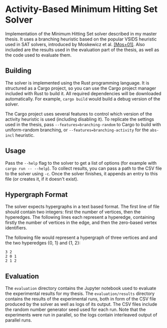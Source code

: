 # Activity-Based Minimum Hitting Set Solver

Implementation of the Minimum Hitting Set solver described in my master thesis.
It uses a branching heuristic based on the popular VSIDS heuristic used in SAT solvers, introduced by Moskewicz et al. [[Mos+01]](https://dl.acm.org/doi/abs/10.1145/378239.379017).
Also included are the results used in the evaluation part of the thesis, as well as the code used to evaluate them.

## Building

The solver is implemented using the Rust programming language.
It is structured as a Cargo project, so you can use the Cargo project manager included with Rust to build it.
All required dependencies will be downloaded automatically.
For example, `cargo build` would build a debug version of the solver.

The Cargo project uses several features to control which version of the activity heuristic is used (including disabling it).
To replicate the settings used in the thesis, pass `--features=branching-random` to Cargo to build with uniform-random branching, or `--features=branching-activity` for the `abs-incl` heuristic.

## Usage

Pass the `--help` flag to the solver to get a list of options (for example with `cargo run -- --help`).
To collect results, you can pass a path to the CSV file to the solver using `-c`.
Once the solver finishes, it appends an entry to this file (or creates it, if it doesn't exist).

## Hypergraph Format

The solver expects hypergraphs in a text based format.
The first line of file should contain two integers: first the number of vertices, then the hyperedges.
The following lines each represent a hyperedge, containing firstly the number of vertices in the edge, and then the zero-based vertex identifiers.

The following file would represent a hypergraph of three vertices and and the two hyperedges {0, 1} and {1, 2}:

```text
3 2
2 0 1
2 1 2
```

## Evaluation

The `evaluation` directory contains the Jupyter notebook used to evaluate the experimental results for my thesis.
The `evaluation/results` directory contains the results of the experimental runs, both in form of the CSV file produced by the solver as well as logs of its output.
The CSV files include the random number generator seed used for each run.
Note that the experiments were run in parallel, so the logs contain interleaved output of parallel runs.

